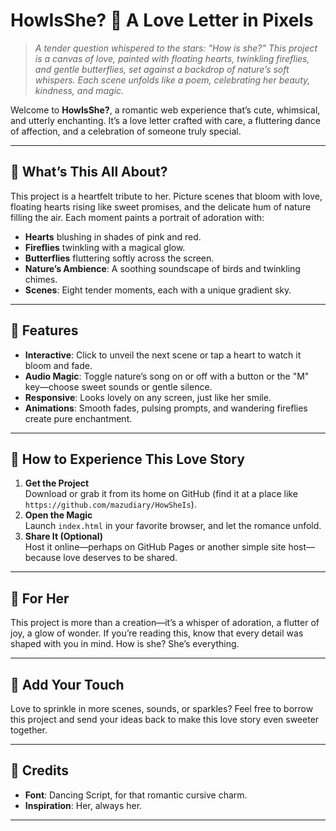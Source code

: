 # HowIsShe? 💖 A Love Letter in Pixels

> *A tender question whispered to the stars: "How is she?" This project is a canvas of love, painted with floating hearts, twinkling fireflies, and gentle butterflies, set against a backdrop of nature’s soft whispers. Each scene unfolds like a poem, celebrating her beauty, kindness, and magic.*

Welcome to **HowIsShe?**, a romantic web experience that’s cute, whimsical, and utterly enchanting. It’s a love letter crafted with care, a fluttering dance of affection, and a celebration of someone truly special.

---

## 🌸 What’s This All About?

This project is a heartfelt tribute to her. Picture scenes that bloom with love, floating hearts rising like sweet promises, and the delicate hum of nature filling the air. Each moment paints a portrait of adoration with:

- **Hearts** blushing in shades of pink and red.
- **Fireflies** twinkling with a magical glow.
- **Butterflies** fluttering softly across the screen.
- **Nature’s Ambience**: A soothing soundscape of birds and twinkling chimes.
- **Scenes**: Eight tender moments, each with a unique gradient sky.

---

## 🎀 Features

- **Interactive**: Click to unveil the next scene or tap a heart to watch it bloom and fade.
- **Audio Magic**: Toggle nature’s song on or off with a button or the "M" key—choose sweet sounds or gentle silence.
- **Responsive**: Looks lovely on any screen, just like her smile.
- **Animations**: Smooth fades, pulsing prompts, and wandering fireflies create pure enchantment.

---

## 🌟 How to Experience This Love Story

1. **Get the Project**  
   Download or grab it from its home on GitHub (find it at a place like `https://github.com/mazudiary/HowSheIs`).
2. **Open the Magic**  
   Launch `index.html` in your favorite browser, and let the romance unfold.
3. **Share It (Optional)**  
   Host it online—perhaps on GitHub Pages or another simple site host—because love deserves to be shared.

---

## 💌 For Her

This project is more than a creation—it’s a whisper of adoration, a flutter of joy, a glow of wonder. If you’re reading this, know that every detail was shaped with you in mind. How is she? She’s everything.

---

## 🌿 Add Your Touch

Love to sprinkle in more scenes, sounds, or sparkles? Feel free to borrow this project and send your ideas back to make this love story even sweeter together.

---

## 🦋 Credits

- **Font**: Dancing Script, for that romantic cursive charm.
- **Inspiration**: Her, always her.

---
